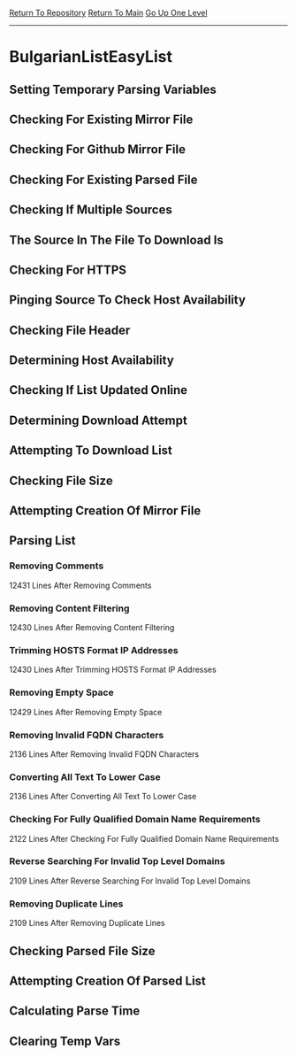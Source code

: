 [Return To Repository](https://github.com/deathbybandaid/piholeparser/)
[Return To Main](https://github.com/deathbybandaid/piholeparser/blob/master/RecentRunLogs/Mainlog.md)
[Go Up One Level](https://github.com/deathbybandaid/piholeparser/blob/master/RecentRunLogs/TopLevelScripts/30-Processing-Blacklists.md)
____________________________________
# BulgarianListEasyList
## Setting Temporary Parsing Variables
## Checking For Existing Mirror File
## Checking For Github Mirror File
## Checking For Existing Parsed File
## Checking If Multiple Sources
## The Source In The File To Download Is
## Checking For HTTPS
## Pinging Source To Check Host Availability
## Checking File Header
## Determining Host Availability
## Checking If List Updated Online
## Determining Download Attempt
## Attempting To Download List
## Checking File Size
## Attempting Creation Of Mirror File
## Parsing List
### Removing Comments
12431 Lines After Removing Comments
### Removing Content Filtering
12430 Lines After Removing Content Filtering
### Trimming HOSTS Format IP Addresses
12430 Lines After Trimming HOSTS Format IP Addresses
### Removing Empty Space
12429 Lines After Removing Empty Space
### Removing Invalid FQDN Characters
2136 Lines After Removing Invalid FQDN Characters
### Converting All Text To Lower Case
2136 Lines After Converting All Text To Lower Case
### Checking For Fully Qualified Domain Name Requirements
2122 Lines After Checking For Fully Qualified Domain Name Requirements
### Reverse Searching For Invalid Top Level Domains
2109 Lines After Reverse Searching For Invalid Top Level Domains
### Removing Duplicate Lines
2109 Lines After Removing Duplicate Lines
## Checking Parsed File Size
## Attempting Creation Of Parsed List
## Calculating Parse Time
## Clearing Temp Vars
